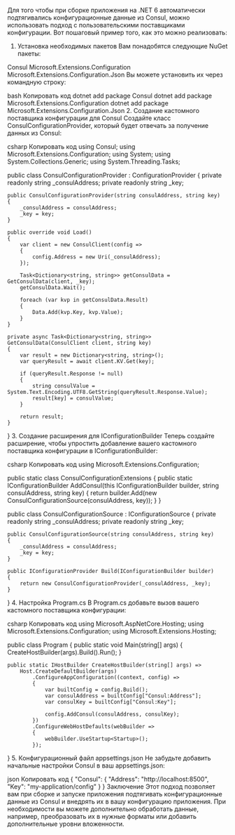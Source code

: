 Для того чтобы при сборке приложения на .NET 6 автоматически подтягивались конфигурационные данные из Consul, можно использовать подход с пользовательскими поставщиками конфигурации. Вот пошаговый пример того, как это можно реализовать:

1. Установка необходимых пакетов
Вам понадобятся следующие NuGet пакеты:

Consul
Microsoft.Extensions.Configuration
Microsoft.Extensions.Configuration.Json
Вы можете установить их через командную строку:

bash
Копировать код
dotnet add package Consul
dotnet add package Microsoft.Extensions.Configuration
dotnet add package Microsoft.Extensions.Configuration.Json
2. Создание кастомного поставщика конфигурации для Consul
Создайте класс ConsulConfigurationProvider, который будет отвечать за получение данных из Consul:

csharp
Копировать код
using Consul;
using Microsoft.Extensions.Configuration;
using System;
using System.Collections.Generic;
using System.Threading.Tasks;

public class ConsulConfigurationProvider : ConfigurationProvider
{
    private readonly string _consulAddress;
    private readonly string _key;

    public ConsulConfigurationProvider(string consulAddress, string key)
    {
        _consulAddress = consulAddress;
        _key = key;
    }

    public override void Load()
    {
        var client = new ConsulClient(config =>
        {
            config.Address = new Uri(_consulAddress);
        });

        Task<Dictionary<string, string>> getConsulData = GetConsulData(client, _key);
        getConsulData.Wait();

        foreach (var kvp in getConsulData.Result)
        {
            Data.Add(kvp.Key, kvp.Value);
        }
    }

    private async Task<Dictionary<string, string>> GetConsulData(ConsulClient client, string key)
    {
        var result = new Dictionary<string, string>();
        var queryResult = await client.KV.Get(key);

        if (queryResult.Response != null)
        {
            string consulValue = System.Text.Encoding.UTF8.GetString(queryResult.Response.Value);
            result[key] = consulValue;
        }

        return result;
    }
}
3. Создание расширения для IConfigurationBuilder
Теперь создайте расширение, чтобы упростить добавление вашего кастомного поставщика конфигурации в IConfigurationBuilder:

csharp
Копировать код
using Microsoft.Extensions.Configuration;

public static class ConsulConfigurationExtensions
{
    public static IConfigurationBuilder AddConsul(this IConfigurationBuilder builder, string consulAddress, string key)
    {
        return builder.Add(new ConsulConfigurationSource(consulAddress, key));
    }
}

public class ConsulConfigurationSource : IConfigurationSource
{
    private readonly string _consulAddress;
    private readonly string _key;

    public ConsulConfigurationSource(string consulAddress, string key)
    {
        _consulAddress = consulAddress;
        _key = key;
    }

    public IConfigurationProvider Build(IConfigurationBuilder builder)
    {
        return new ConsulConfigurationProvider(_consulAddress, _key);
    }
}
4. Настройка Program.cs
В Program.cs добавьте вызов вашего кастомного поставщика конфигурации:

csharp
Копировать код
using Microsoft.AspNetCore.Hosting;
using Microsoft.Extensions.Configuration;
using Microsoft.Extensions.Hosting;

public class Program
{
    public static void Main(string[] args)
    {
        CreateHostBuilder(args).Build().Run();
    }

    public static IHostBuilder CreateHostBuilder(string[] args) =>
        Host.CreateDefaultBuilder(args)
            .ConfigureAppConfiguration((context, config) =>
            {
                var builtConfig = config.Build();
                var consulAddress = builtConfig["Consul:Address"];
                var consulKey = builtConfig["Consul:Key"];

                config.AddConsul(consulAddress, consulKey);
            })
            .ConfigureWebHostDefaults(webBuilder =>
            {
                webBuilder.UseStartup<Startup>();
            });
}
5. Конфигурационный файл appsettings.json
Не забудьте добавить начальные настройки Consul в ваш appsettings.json:

json
Копировать код
{
  "Consul": {
    "Address": "http://localhost:8500",
    "Key": "my-application/config"
  }
}
Заключение
Этот подход позволяет вам при сборке и запуске приложения подтягивать конфигурационные данные из Consul и внедрять их в вашу конфигурацию приложения. При необходимости вы можете дополнительно обработать данные, например, преобразовать их в нужные форматы или добавить дополнительные уровни вложенности.
